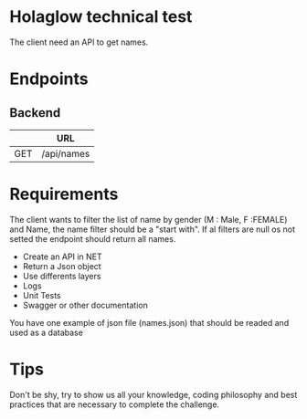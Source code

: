 # Holaglow technical test

The client need an API to get names.

# Endpoints

## Backend
| 		                      | URL                                                                |
| --------------------------- | ------------------------------------------------------------------ |
| GET						  | /api/names               										   |

# Requirements
The client wants to filter the list of name by gender (M : Male, F :FEMALE) and Name, the name filter should be a "start with". 
If al filters are null os not setted the endpoint should return all names. 

- Create an API in NET
- Return a Json object
- Use differents layers  
- Logs
- Unit Tests
- Swagger or other documentation

You have one example of json file (names.json) that should be readed and used as a database

# Tips
Don't be shy, try to show us all your knowledge, coding philosophy and best practices that are necessary to complete the challenge. 

